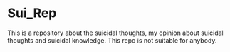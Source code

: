 # Sui_Rep
This is a repository about the suicidal thoughts, my opinion about suicidal thoughts and suicidal knowledge. This repo is not suitable for anybody.
